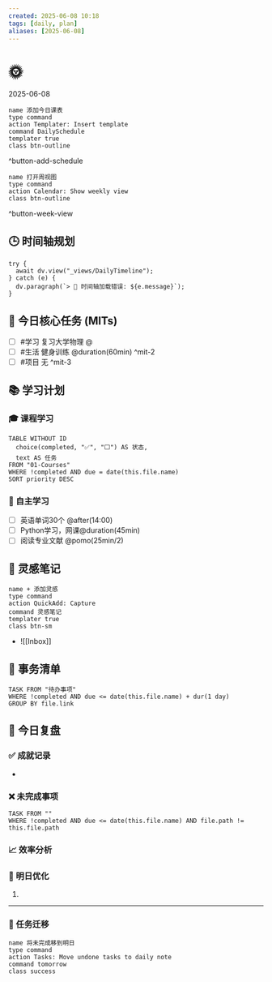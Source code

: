 ```yaml
---
created: 2025-06-08 10:18
tags: [daily, plan]
aliases: [2025-06-08]
---
```


# 🌞 
2025-06-08

```button
name 添加今日课表
type command
action Templater: Insert template
command DailySchedule
templater true
class btn-outline
```
^button-add-schedule

```button
name 打开周视图
type command
action Calendar: Show weekly view
class btn-outline
```
^button-week-view

## 🕒 时间轴规划
```dataviewjs
try {
  await dv.view("_views/DailyTimeline");
} catch (e) {
  dv.paragraph(`> 🔧 时间轴加载错误: ${e.message}`);
}
```

## 📅 今日核心任务 (MITs)
- [ ] #学习 复习大学物理 @
- [ ] #生活 健身训练 @duration(60min) ^mit-2
- [ ] #项目 无 ^mit-3

## 📚 学习计划
### 🎓 课程学习
```dataview
TABLE WITHOUT ID
  choice(completed, "✅", "⬜") AS 状态,
  text AS 任务
FROM "01-Courses"
WHERE !completed AND due = date(this.file.name)
SORT priority DESC
```

### 📖 自主学习
- [ ] 英语单词30个 @after(14:00)
- [ ] Python学习，网课@duration(45min)
- [ ] 阅读专业文献 @pomo(25min/2)

## 🧠 灵感笔记
```button
name + 添加灵感
type command
action QuickAdd: Capture
command 灵感笔记
templater true
class btn-sm
```
- ![[Inbox]]

## 💼 事务清单
```dataview
TASK FROM "待办事项"
WHERE !completed AND due <= date(this.file.name) + dur(1 day)
GROUP BY file.link
```

## 🎯 今日复盘
### ✅ 成就记录
- 

### ❌ 未完成事项
```dataview
TASK FROM ""
WHERE !completed AND due <= date(this.file.name) AND file.path != this.file.path
```

### 📈 效率分析
> 

### 🔁 明日优化
1. 

---
### 🔄 任务迁移
```button
name 将未完成移到明日
type command
action Tasks: Move undone tasks to daily note
command tomorrow
class success
```


